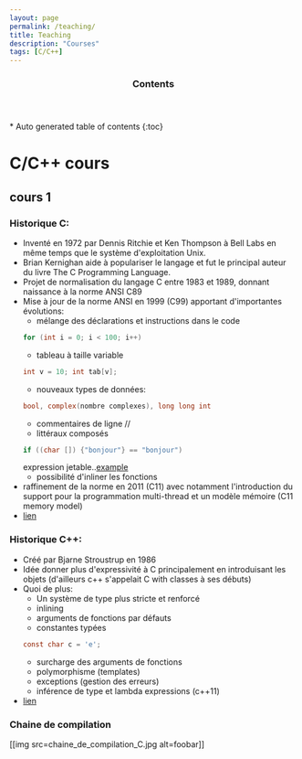 ```yaml
---
layout: page
permalink: /teaching/
title: Teaching 
description: "Courses"
tags: [C/C++]
---
```


<section id="table-of-contents" class="toc">
  <header>
    <h3 >Contents</h3>
  </header>
<div id="drawer" markdown="1">
*  Auto generated table of contents
{:toc}
</div>
</section><!-- /#table-of-contents -->

# C/C++ cours

## cours 1

### Historique C:

* Inventé en 1972 par Dennis Ritchie et Ken Thompson à Bell Labs en même temps que le 
système d'exploitation Unix. 
* Brian Kernighan aide à populariser le langage et fut le principal auteur du livre 
The C Programming Language.
* Projet de normalisation du langage C entre 1983 et 1989, donnant naissance à la norme ANSI C89
* Mise à jour de la norme ANSI en 1999 (C99) apportant d'importantes évolutions:
    * mélange des déclarations et instructions dans le code  
    ```c 
    for (int i = 0; i < 100; i++)
    ```
    * tableau à taille variable  
    ```c 
    int v = 10; int tab[v];  
    ```
    * nouveaux types de données: 
    ```c 
    bool, complex(nombre complexes), long long int 
    ```
    * commentaires de ligne //
    * littéraux composés 
    ```c 
    if ((char []) {"bonjour"} == "bonjour") 
    ```
    expression jetable..[example](https://code-examples.net/fr/docs/c/language/compound_literal)
    * possibilité d'inliner les fonctions 
* raffinement de la norme en 2011 (C11) avec notamment l'introduction du support pour la 
programmation multi-thread et un modèle mémoire (C11 memory model)
* [lien](https://fr.wikipedia.org/wiki/C_(langage))
### Historique C++:

* Créé par Bjarne Stroustrup en 1986 
* Idée donner plus d'expressivité à C principalement en introduisant les objets (d'ailleurs c++ s'appelait C with classes à ses débuts)
* Quoi de plus: 
    * Un système de type plus stricte et renforcé
    * inlining
    * arguments de fonctions par défauts 
    * constantes typées
    ```c
    const char c = 'e'; 
    ```
    * surcharge des arguments de fonctions
    * polymorphisme (templates)
    * exceptions (gestion des erreurs)
    * inférence de type et lambda expressions (c++11)
* [lien](https://fr.wikipedia.org/wiki/C%2B%2B)


### Chaine de compilation

[[img src=chaine_de_compilation_C.jpg alt=foobar]]
